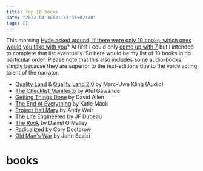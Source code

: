 ```yaml
---
title: Top 10 books
date: "2022-04-30T21:33:36+02:00"
tags: []
---
```


This morning [Hyde asked around, if there were only 10 books, which ones would you take with you](https://lazybear.io/notes/top-10-books/)? At first I could only [come up with 7](https://chaos.social/@zerok/108219585643163283) but I intended to complete that list eventually. So here would be my list of 10 books in no particular order. Please note that this also includes some audio-books simply because they are superior to the text-editions due to the voice acting talent of the narrator.

- [Quality Land](https://openlibrary.org/works/OL19792034W/QualityLand) & [Quality Land 2.0](https://openlibrary.org/works/OL22575829W/QualityLand_2.0) by Marc-Uwe Kling (Audio)
- [The Checklist Manifesto](https://openlibrary.org/works/OL15436462W/The_Checklist_Manifesto) by Atul Gawande
- [Getting Things Done](https://openlibrary.org/books/OL7360123M/Getting_Things_Done) by David Allen
- [The End of Everything](https://zerokspot.com/weblog/2021/01/17/the-end-of-everything/) by Katie Mack
- [Project Hail Mary](https://openlibrary.org/works/OL21745884W/Project_Hail_Mary) by Andy Weir
- [The Life Engineered](https://openlibrary.org/works/OL20486173W/The_Life_Engineered) by JF Dubeau
- [The Rook](https://openlibrary.org/works/OL19086399W/The_Rook) by Daniel O'Malley
- [Radicalized](https://openlibrary.org/works/OL19545315W/Radicalized) by Cory Doctorow
- [Old Man's War](https://openlibrary.org/works/OL5734647W/Old_Man%E2%80%99s_War) by John Scalzi

# books
